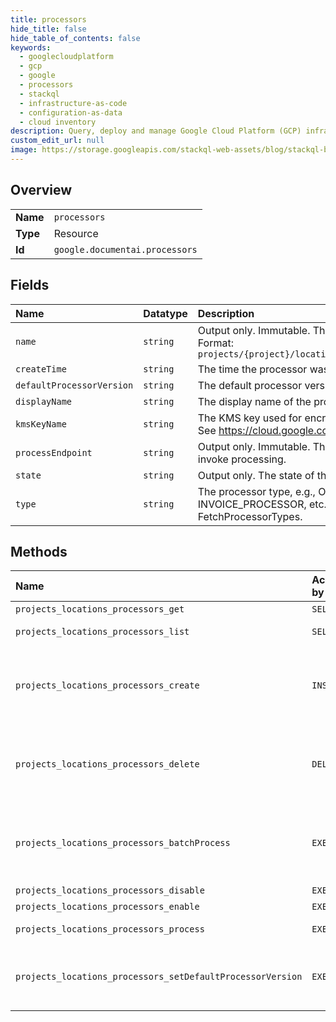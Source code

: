 ```yaml
---
title: processors
hide_title: false
hide_table_of_contents: false
keywords:
  - googlecloudplatform
  - gcp
  - google
  - processors
  - stackql
  - infrastructure-as-code
  - configuration-as-data
  - cloud inventory
description: Query, deploy and manage Google Cloud Platform (GCP) infrastructure and resources using SQL
custom_edit_url: null
image: https://storage.googleapis.com/stackql-web-assets/blog/stackql-blog-post-featured-image.png
---
```

  
    

## Overview
<table><tbody>
<tr><td><b>Name</b></td><td><code>processors</code></td></tr>
<tr><td><b>Type</b></td><td>Resource</td></tr>
<tr><td><b>Id</b></td><td><code>google.documentai.processors</code></td></tr>
</tbody></table>

## Fields
| Name | Datatype | Description |
|:-----|:---------|:------------|
| `name` | `string` | Output only. Immutable. The resource name of the processor. Format: `projects/{project}/locations/{location}/processors/{processor}` |
| `createTime` | `string` | The time the processor was created. |
| `defaultProcessorVersion` | `string` | The default processor version. |
| `displayName` | `string` | The display name of the processor. |
| `kmsKeyName` | `string` | The KMS key used for encryption/decryption in CMEK scenarios. See https://cloud.google.com/security-key-management. |
| `processEndpoint` | `string` | Output only. Immutable. The http endpoint that can be called to invoke processing. |
| `state` | `string` | Output only. The state of the processor. |
| `type` | `string` | The processor type, e.g., OCR_PROCESSOR, INVOICE_PROCESSOR, etc. To get a list of processors types, see FetchProcessorTypes. |
## Methods
| Name | Accessible by | Required Params | Description |
|:-----|:--------------|:----------------|:------------|
| `projects_locations_processors_get` | `SELECT` | `name` | Gets a processor detail. |
| `projects_locations_processors_list` | `SELECT` | `parent` | Lists all processors which belong to this project. |
| `projects_locations_processors_create` | `INSERT` | `parent` | Creates a processor from the type processor that the user chose. The processor will be at "ENABLED" state by default after its creation. |
| `projects_locations_processors_delete` | `DELETE` | `name` | Deletes the processor, unloads all deployed model artifacts if it was enabled and then deletes all artifacts associated with this processor. |
| `projects_locations_processors_batchProcess` | `EXEC` | `name` | LRO endpoint to batch process many documents. The output is written to Cloud Storage as JSON in the [Document] format. |
| `projects_locations_processors_disable` | `EXEC` | `name` | Disables a processor |
| `projects_locations_processors_enable` | `EXEC` | `name` | Enables a processor |
| `projects_locations_processors_process` | `EXEC` | `name` | Processes a single document. |
| `projects_locations_processors_setDefaultProcessorVersion` | `EXEC` | `processor` | Set the default (active) version of a Processor that will be used in ProcessDocument and BatchProcessDocuments. |
